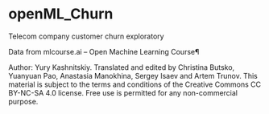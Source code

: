 # openML_Churn
Telecom company customer churn exploratory

Data from mlcourse.ai – Open Machine Learning Course¶

Author: Yury Kashnitskiy. Translated and edited by Christina Butsko, Yuanyuan Pao, Anastasia Manokhina, 
Sergey Isaev and Artem Trunov. This material is subject to the terms and conditions of the Creative Commons CC 
BY-NC-SA 4.0 license. Free use is permitted for any non-commercial purpose.
